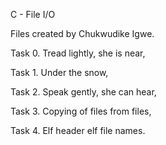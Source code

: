 C - File I/O

Files created by Chukwudike Igwe.

Task 0. Tread lightly, she is near,

Task 1. Under the snow,

Task 2. Speak gently, she can hear,

Task 3. Copying of files from files,

Task 4. Elf header elf file names.
